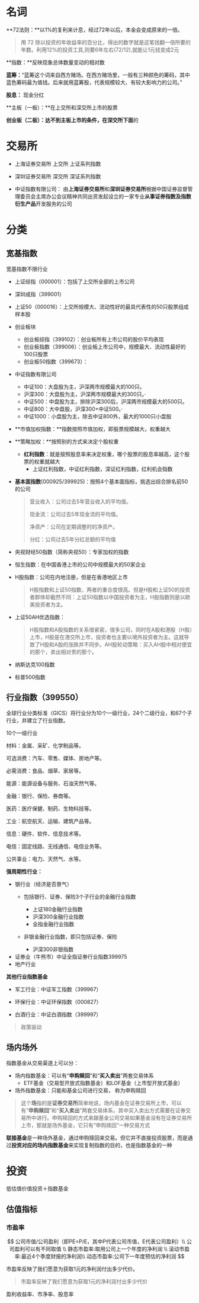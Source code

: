 # 名词

**72法则：**以1%的复利来计息，经过72年以后，本金会变成原来的一倍。

> 用 72 除以投资的年收益率的百分比，得出的数字就是这笔钱翻一倍所要的年数。利用12%的投资工具,则要6年左右(72/12),就能让1元钱变成2元

**指数：**反映现象总体数量变动的相对数

**蓝筹：**“蓝筹这个词来自西方赌场。在西方赌场里，一般有三种颜色的筹码，其中蓝色筹码最为值钱。后来就用蓝筹股，代表规模较大、有较大影响力的公司。”

**股息：** 现金分红

**主板（一板）：**在上交所和深交所上市的股票

**创业板（二板）：**达不到主板上市的条件，在**深交所下面**的

# 交易所

- 上海证券交易所 上交所 上证系列指数

- 深圳证券交易所 深交所 深证系列指数

- 中证指数有限公司： 由**上海证券交易所**和**深圳证券交易所**根据中国证券监督管理委员会主席办公会议精神共同出资发起设立的一家专业**从事证券指数及指数衍生产品**开发服务的公司

# 分类

## 宽基指数

宽基指数不限行业

- 上证综指（000001）：包括了上交所全部的上市公司

- 深圳成指（399001）

- 上证50（000016）：上交所规模大、流动性好的最具代表性的50只股票组成样本股

- 创业板块
  - 创业板综指（399102）：创业板所有上市公司的股价平均表现
  - 创业板指数（399006）：创业板上市公司中，规模最大、流动性最好的100只股票
  - 创业板50指数（399673）：

- 中证指数有限公司
  - 中证100：大盘股为主，沪深两市规模最大的100只。
  -   沪深300：大盘股为主，沪深两市规模最大的300只。·
  -   中证500：中盘股为主，排除沪深300后，沪深两市规模最大的500只。
  -   中证800：大中盘股，沪深300+中证500。·
  -   中证1000：小盘股为主，除去中证800外，最大的1000只小盘股

- **市值加权指数：**指数按照市值加权，即股票规模越大，权重越大

- **策略加权：**按照别的方式来决定个股权重

  - **红利指数**：就是按照股息率来决定权重，哪个股票的股息率越高，这个股票的权重就越大
    - 上证红利指数，中证红利指数，深证红利指数，红利机会指数
  
- **基本面指数**(000925/399925)：按照4个基本面指标，挑选出综合排名前50的公司

  > 营业收入：公司过去5年营业收入的平均值。
  >
  > 现金流：公司过去5年现金流的平均值。
  >
  > 净资产：公司在定期调整时的净资产。
  >
  > 分红：公司过去5年分红总额的平均值

- 央视财经50指数（简称央视50）：专家加权的指数

- 恒生指数：在中国香港上市的公司中规模最大的50家企业

- H股指数：公司在内地注册，但是在香港地区上市

  > H股指数和上证50指数，两者的重合度很高。但是H股和上证50的投资者群体却截然不同：上证50指数以中国投资者为主，H股指数则是以欧美投资者为主。

- 上证50AH优选指数：

  > H股指数和A股指数的关系很紧密，很多公司，同时在A股和港股（H股）上市，H股是在港交所上市，投资者也主要以境外投资者为主。这就导致了H股和A股的涨跌并不同步。AH股轮动策略：买入AH股中相对便宜的那个，卖出相对贵的那个。

- 纳斯达克100指数

- 标普500指数


## 行业指数（399550）

全球行业分类标准（GICS）将行业分为10个一级行业，24个二级行业，和67个子行业，并建立了行业指数。

10个一级行业

材料：金属、采矿、化学制品等。

可选消费：汽车、零售、媒体、房地产等。

必需消费：食品、烟草、家居等。

能源：能源设备与服务、石油天然气等。

金融：银行、保险、券商等。

医药：医疗保健、制药、生物科技等。

工业：航空航天、运输、建筑产品等。

信息：硬件、软件、信息技术等。

电信：固定线路、无线通信、电信业务等。

公共事业：电力、天然气、水等。

**强周期性行业：**

- 银行业（经济是否景气）
  - 包括银行、证券、保险3个子行业的金融行业指数

    - 上证180金融行业指数
    - 沪深300金融行业指数
    - 全指金融行业指数
  - 非银金融行业指数，即只包括证券、保险
    - 沪深300非银指数
- 证券业（牛熊市）中证全指证券行业指数399975
- 地产行业

 **其他行业指数基金**

- 军工行业：中证军工指数（399967）

- 环保行业：中证环保指数（000827）
- 白酒行业：中证白酒指数（399997）

>  政策驱动

## 场内场外

指数基金从交易渠道上可以分：

- 场内指数基金：可以有“**申购赎回**”和“**买入卖出**”两套交易体系
  - ETF基金（交易型开放式指数基金）和LOF基金（上市型开放式基金）
- 场外指数基金：只能和基金公司进行交易， 称为申购赎回

>  这个**场**指的是**证券交易所**简单地说，场内基金在证券交易所上市，可以有“**申购赎回**”和“**买入卖出**”两套交易体系，其中买入卖出方式需要在证券交易所中进行。申购赎回的方式来跟基金公司交易如果基金没有在证券交易所上市，那就是场外基金，它只有“申购赎回”一种交易方式

**联接基金**是一种场外基金，通过申购赎回来交易。但它并不直接投资股票，而是通过**投资对应的场内指数基金**来实现复制指数的目的，也是指数基金的一种

# 投资

低估值价值投资＋指数基金

## 估值指标

### 市盈率

$$
公司市值/公司盈利（即PE=P/E，其中P代表公司市值，E代表公司盈利）\\
公司盈利可以有不同取值 \\
静态市盈率:取用公司上一个年度的净利润 \\
滚动市盈率:最近4个季度财报的净利润\\
动态市盈率:公司下一年度预估的净利润
$$

市盈率反映了我们愿意为获取1元的净利润付出多少代价。

> 市盈率反映了我们愿意为获取1元的净利润付出多少代价



盈利收益率、市净率、股息率
